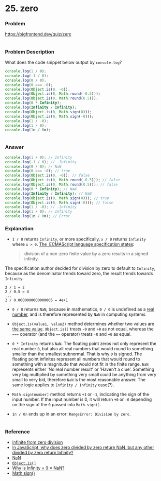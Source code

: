 # 25. zero

### Problem

https://bigfrontend.dev/quiz/zero

#

### Problem Description

What does the code snippet below output by `console.log`?

```js
console.log(1 / 0);
console.log(-1 / 0);
console.log(0 / 0);
console.log(0 === -0);
console.log(Object.is(0, -0));
console.log(Object.is(0, Math.round(-0.5)));
console.log(Object.is(0, Math.round(0.5)));
console.log(0 * Infinity);
console.log(Infinity / Infinity);
console.log(Object.is(0, Math.sign(0)));
console.log(Object.is(0, Math.sign(-0)));
console.log(1 / -0);
console.log(1 / 0);
console.log(1n / 0n);
```

#

### Answer

```js
console.log(1 / 0); // Infinity
console.log(-1 / 0); // -Infinity
console.log(0 / 0); // NaN
console.log(0 === -0); // true
console.log(Object.is(0, -0)); // false
console.log(Object.is(0, Math.round(-0.5))); // false
console.log(Object.is(0, Math.round(0.5))); // false
console.log(0 * Infinity); // NaN
console.log(Infinity / Infinity); // NaN
console.log(Object.is(0, Math.sign(0))); // true
console.log(Object.is(0, Math.sign(-0))); // false
console.log(1 / -0); // -Infinity
console.log(1 / 0); // Infinity
console.log(1n / 0n); // Error
```

### Explanation

- `1 / 0` returns `Infinity`, or more specifically, `x / 0` returns `Infinity` where `x > 0`. [The  ECMAScript language specification states](http://es5.github.io/#x11.5.2):

  > division of a non-zero finite value by a zero results in a signed infinity.

The specification author decided for division by zero to default to `Infinity`, because as the denominator trends toward zero, the result trends towards `Infinity`:

```
2 / 1 = 2
2 / 0.5 = 4
...
2 / 0.0000000000000005 = 4e+1
```

- `0 / 0` returns `NaN`, because in mathematics, `0 / 0` is undefined as a [real number](https://en.wikipedia.org/wiki/Real_number), and is therefore represented by `NaN` in computing systems.

- `Object.is(value1, value2)` method determines whether two values are [the same value](https://developer.mozilla.org/en-US/docs/Web/JavaScript/Equality_comparisons_and_sameness). `Object.is()` treats `-0` and `+0` as not equal, whereas the `===` operator (and the `==` operator) treats `-0` and `+0` as equal.

- `0 * Infinity` returns `NaN`. The floating point zeros not only represent the real number `0`, but also all real numbers that would round to something smaller than the smallest subnormal. That is why `0` is signed. The floating point infinites represent all numbers that would round to something with a magnitude that would not fit in the finite range. `NaN` represents either 'No real number result' or 'Haven't a clue'. Something very big multiplied by something very small could be anything from very small to very bid, therefore `NaN` is the most reasonable answer. The same logic applies to `Infinity / Infinity` case(?).

- `Math.sign(number)` method returns `+1` or `-1`, indicating the sign of the input number. If the input number is 0, it will return `+0` or `-0` depending on the sign of the `0` passed into `Math.sign()`.

- `1n / 0n` ends up in an error: `RangeError: Division by zero`.

#

### Reference

- [Infinite from zero division](https://stackoverflow.com/questions/21893525/infinite-from-zero-division)
- [In JavaScript, why does zero divided by zero return NaN, but any other divided by zero return Infinity?](https://stackoverflow.com/questions/18838301/in-javascript-why-does-zero-divided-by-zero-return-nan-but-any-other-divided-b)
- [NaN](https://en.wikipedia.org/wiki/NaN#Creation)
- [`Object.is()`](https://developer.mozilla.org/en-US/docs/Web/JavaScript/Reference/Global_Objects/Object/is)
- [Why is Infinity × 0 = NaN?](https://stackoverflow.com/questions/37841240/why-is-infinity-%C3%97-0-nan)
- [Math.sign()](https://developer.mozilla.org/en-US/docs/Web/JavaScript/Reference/Global_Objects/Math/sign)
